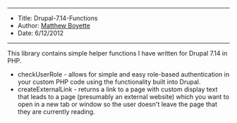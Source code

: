 *******************************************************************

* Title:  Drupal-7.14-Functions
* Author: [Matthew Boyette](mailto:Dyndrilliac@gmail.com)
* Date:   6/12/2012

*******************************************************************

This library contains simple helper functions I have written for Drupal 7.14 in PHP.

* checkUserRole - allows for simple and easy role-based authentication in your custom PHP code using the functionality built into Drupal.
* createExternalLink - returns a link to a page with custom display text that leads to a page (presumably an external website) which you want to open in a new tab or window so the user doesn't leave the page that they are currently reading.